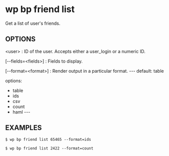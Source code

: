 #	wp bp friend list

Get a list of user's friends.

## OPTIONS

&lt;user&gt;
: ID of the user. Accepts either a user_login or a numeric ID.

[--fields=&lt;fields&gt;]
: Fields to display.

[--format=&lt;format&gt;]
: Render output in a particular format.
\---
default: table

options:
  - table
  - ids
  - csv
  - count
  - haml
\---

## EXAMPLES

    $ wp bp friend list 65465 --format=ids
    
    $ wp bp friend list 2422 --format=count
